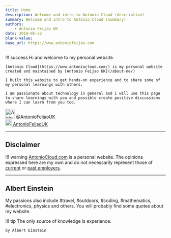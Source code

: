 ```yaml
---
title: Home
description: Welcome and intro to Antonio Cloud (description)
summary: Welcome and intro to Antonio Cloud (summary)
authors:
    - Antonio Feijao UK
date: 2019-05-22
blank-value:
base_url: https://www.antoniofeijao.com
---
```


!!! success
    Hi and welcome to my personal website.
    
    [Antonio Cloud](https://www.antoniocloud.com/) is my personal website created and maintained by [Antonio Feijao UK](/about-me/)
    
    I built this website to get hands-on experience and to share some of my personal learnings with others.
    
    I am passionate about technology in general and I will use this page to share learnings with you and possible create positive discussions where I can learn from you too.


<a href="https://twitter.com/antoniofeijaouk" target="_blank">
  <img src="./img/twitter-logo.png" alt="AntonioFeijaoUK's twitter"   width="30"/>
</a>
<a href="https://twitter.com/antoniofeijaouk" target="_blank">@AntonioFeijaoUK</a>
<br>

<a href="https://www.linkedin.com/in/antoniofeijaouk/" target="_blank">
  <img src="./img/linkedin-logo.png" alt="AntonioFeijaoUK's LinkedIn" width="20"/>
</a>
<a href="https://www.linkedin.com/in/antoniofeijaouk/" target="_blank">AntonioFeijaoUK</a>



---

## Disclaimer

!!! warning
    [AntonioCloud.com](https://www.antoniocloud.com) is a personal website.
    The opinions expressed here are my own and do not necessarily represent those of [current](https://aws.amazon.com) or [past employers](https://www.linkedin.com/in/antoniofeijaouk/).

---

## Albert Einstein

My passions also include #travel, #outdoors, #coding, #mathematics, #electronics, physics and others. You will probably find some quotes about my website.

!!! tip
    The only source of knowledge is experience.
    
    by Albert Einstein



